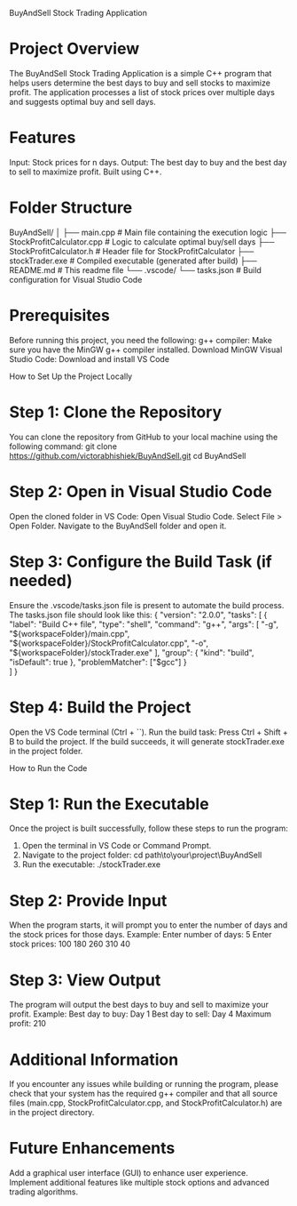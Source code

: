 BuyAndSell Stock Trading Application
# Project Overview
The BuyAndSell Stock Trading Application is a simple C++ program that helps users determine the best days to buy and sell stocks to maximize profit. 
The application processes a list of stock prices over multiple days and suggests optimal buy and sell days.

# Features
Input: Stock prices for n days.
Output: The best day to buy and the best day to sell to maximize profit.
Built using C++.

# Folder Structure
BuyAndSell/
│
├── main.cpp                  # Main file containing the execution logic
├── StockProfitCalculator.cpp  # Logic to calculate optimal buy/sell days
├── StockProfitCalculator.h    # Header file for StockProfitCalculator
├── stockTrader.exe            # Compiled executable (generated after build)
├── README.md                  # This readme file
└── .vscode/
    └── tasks.json             # Build configuration for Visual Studio Code

# Prerequisites
Before running this project, you need the following:
g++ compiler: Make sure you have the MinGW g++ compiler installed. Download MinGW
Visual Studio Code: Download and install VS Code

How to Set Up the Project Locally
# Step 1: Clone the Repository
You can clone the repository from GitHub to your local machine using the following command:
git clone https://github.com/victorabhishiek/BuyAndSell.git
cd BuyAndSell

# Step 2: Open in Visual Studio Code
Open the cloned folder in VS Code:
Open Visual Studio Code.
Select File > Open Folder.
Navigate to the BuyAndSell folder and open it.
# Step 3: Configure the Build Task (if needed)
Ensure the .vscode/tasks.json file is present to automate the build process. The tasks.json file should look like this:
{
    "version": "2.0.0",
    "tasks": [
        {
            "label": "Build C++ file",
            "type": "shell",
            "command": "g++",
            "args": [
                "-g",
                "${workspaceFolder}/main.cpp", 
                "${workspaceFolder}/StockProfitCalculator.cpp", 
                "-o",
                "${workspaceFolder}/stockTrader.exe"
            ],
            "group": {
                "kind": "build",
                "isDefault": true
            },
            "problemMatcher": ["$gcc"]
        }  
    ]
}

# Step 4: Build the Project
Open the VS Code terminal (Ctrl + ``).
Run the build task:
Press Ctrl + Shift + B to build the project.
If the build succeeds, it will generate stockTrader.exe in the project folder.

How to Run the Code
# Step 1: Run the Executable
Once the project is built successfully, follow these steps to run the program:
1. Open the terminal in VS Code or Command Prompt.
2. Navigate to the project folder:
cd path\to\your\project\BuyAndSell
3. Run the executable:
./stockTrader.exe

# Step 2: Provide Input
When the program starts, it will prompt you to enter the number of days and the stock prices for those days. Example:
Enter number of days: 5
Enter stock prices: 100 180 260 310 40

# Step 3: View Output
The program will output the best days to buy and sell to maximize your profit. Example:
Best day to buy: Day 1
Best day to sell: Day 4
Maximum profit: 210

# Additional Information
If you encounter any issues while building or running the program, please check that your system has the required g++ 
compiler and that all source files (main.cpp, StockProfitCalculator.cpp, and StockProfitCalculator.h) are in the project directory.

# Future Enhancements
Add a graphical user interface (GUI) to enhance user experience.
Implement additional features like multiple stock options and advanced trading algorithms.













